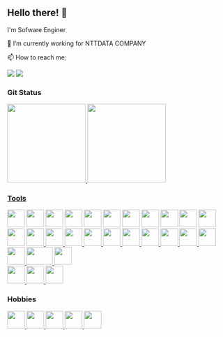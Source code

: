 ## Hello there! 👋

I'm Sofware Enginer

🗼 I’m currently working for NTTDATA COMPANY

📫 How to reach me:

<div>
<a href = "mailto:contato@joaogcarlosf@gmail.com"><img src="https://img.shields.io/badge/Gmail-D14836?style=for-the-badge&logo=gmail&logoColor=white" target="_blank"></a>
<a href="https://www.linkedin.com/in/joao-gabriel-carlos-franca-a8701017a/" target="_blank"><img src="https://img.shields.io/badge/-LinkedIn-%230077B5?style=for-the-badge&logo=linkedin&logoColor=white" target="_blank"></a>   
</div>

### Git Status

<div>
<a href="https://github.com/jgcarlosfranca">
<img height="180em" src="https://github-readme-stats.vercel.app/api/top-langs/?username=jgcarlosfranca&layout=compact&langs_count=7&theme=dracula"/>
<img height="180em" src="https://github-readme-stats.vercel.app/api?username=jgcarlosfranca&show_icons=true&theme=dracula&include_all_commits=true&count_private=true"/>
</div>

### Tools

<div>
<a href="https://developer.mozilla.org/en-US/docs/Glossary/HTML5"><img src="https://cdn.jsdelivr.net/gh/devicons/devicon/icons/css3/css3-original.svg" width="40" height="40" /></a>
<a href="https://developer.mozilla.org/en-US/docs/Web/CSS"><img src="https://cdn.jsdelivr.net/gh/devicons/devicon/icons/html5/html5-original.svg"  width="40" height="40" /></a>
<a href="https://developer.mozilla.org/pt-BR/docs/Web/JavaScript"><img src="https://cdn.jsdelivr.net/gh/devicons/devicon/icons/javascript/javascript-original.svg" width="40" height="40"/></a>
<a href="https://getbootstrap.com/"><img src="https://cdn.jsdelivr.net/gh/devicons/devicon/icons/bootstrap/bootstrap-original.svg" width="40" height="40"/></a>
<a href="https://pt-br.reactjs.org/"><img src="https://cdn.jsdelivr.net/gh/devicons/devicon/icons/react/react-original.svg" width="40" height="40"/></a>
<a href="https://redux-toolkit.js.org/"><img src="https://cdn.jsdelivr.net/gh/devicons/devicon/icons/redux/redux-original.svg" width="40" height="40"/></a>
<a href="https://www.mongodb.com/"><img src="https://cdn.jsdelivr.net/gh/devicons/devicon/icons/mongodb/mongodb-original.svg" width="40" height="40"/></a>
<a href="https://www.mysql.com/"><img src="https://cdn.jsdelivr.net/gh/devicons/devicon/icons/mysql/mysql-original.svg" width="40" height="40"/></a>
<a href="https://www.oracle.com/br/database/"><img src="https://cdn.jsdelivr.net/gh/devicons/devicon/icons/oracle/oracle-original.svg" width="40" height="40"/></a>
<a href="https://www.postgresql.org/"><img src="https://cdn.jsdelivr.net/gh/devicons/devicon/icons/postgresql/postgresql-original.svg" width="40" height="40" /></a>
<a href="https://www.sqlite.org/index.html"><img src="https://cdn.jsdelivr.net/gh/devicons/devicon/icons/sqlite/sqlite-original.svg" width="40" height="40"/></a>
</div>

<div>
<a href="https://developer.android.com/about?hl=pt"><img src="https://cdn.jsdelivr.net/gh/devicons/devicon/icons/androidstudio/androidstudio-original.svg" width="40" height="40" /></a>
<a href="https://www.electronjs.org/"><img src="https://cdn.jsdelivr.net/gh/devicons/devicon/icons/electron/electron-original.svg" width="40" height="40"/>  </a>
<a href="https://expressjs.com/pt-br/">
<img src="https://cdn.jsdelivr.net/gh/devicons/devicon/icons/express/express-original.svg" width="40" height="40"/>
</a>
<a href="https://eslint.org/">
<img src="https://cdn.jsdelivr.net/gh/devicons/devicon/icons/eslint/eslint-original.svg" width="40" height="40"/>
</a>
<a href="https://jestjs.io/pt-BR/">
<img src="https://cdn.jsdelivr.net/gh/devicons/devicon/icons/jest/jest-plain.svg" width="40" height="40"/>
</a>
<a href="https://nodejs.org/en/">
<img src="https://cdn.jsdelivr.net/gh/devicons/devicon/icons/nodejs/nodejs-original.svg" width="40" height="40"/>
</a>
<a href="https://learn.microsoft.com/pt-br/cpp/c-language/?view=msvc-170">
<img src="https://cdn.jsdelivr.net/gh/devicons/devicon/icons/c/c-original.svg" width="40" height="40"/>
</a>
<a href="https://learn.microsoft.com/pt-br/cpp/cpp/?view=msvc-170">
<img src="https://cdn.jsdelivr.net/gh/devicons/devicon/icons/cplusplus/cplusplus-original.svg" width="40" height="40"/>
</a>
<a href="https://learn.microsoft.com/pt-br/dotnet/csharp/">
<img src="https://cdn.jsdelivr.net/gh/devicons/devicon/icons/csharp/csharp-original.svg" width="40" height="40"/>
</a>
<a href="https://www.docker.com/">
<img src="https://cdn.jsdelivr.net/gh/devicons/devicon/icons/docker/docker-original.svg" width="40" height="40"/>
</a>
<a href="https://git-scm.com/">
<img src="https://cdn.jsdelivr.net/gh/devicons/devicon/icons/git/git-original.svg" width="40" height="40"/>
</a>
<a href="https://www.nginx.com/">
<img src="https://cdn.jsdelivr.net/gh/devicons/devicon/icons/nginx/nginx-original.svg" width="40" height="40"/>
</a>
<a href="https://www.putty.org/">
<img src="https://cdn.jsdelivr.net/gh/devicons/devicon/icons/putty/putty-original.svg" width="60" height="40"/>
</a>
<a href="https://www.atlassian.com/br/software/jira">
<img src="https://cdn.jsdelivr.net/gh/devicons/devicon/icons/jira/jira-original.svg" width="40" height="40"/>
</a>
</div>
<div>
<a href="https://www.debian.org/index.pt.html">
<img src="https://cdn.jsdelivr.net/gh/devicons/devicon/icons/debian/debian-original.svg" width="40" height="40"/>
</a>
<a href="https://www.opensuse.org/">
<img src="https://cdn.jsdelivr.net/gh/devicons/devicon/icons/opensuse/opensuse-original-wordmark.svg" width="40" height="40"/>
</a>
<a href="https://ubuntu.com/">
<img src="https://cdn.jsdelivr.net/gh/devicons/devicon/icons/ubuntu/ubuntu-plain.svg" width="40" height="40"/>
</a>
</div>

### Hobbies

<div>
<a href="https://www.arduino.cc/">
<img src="https://cdn.jsdelivr.net/gh/devicons/devicon/icons/arduino/arduino-original.svg" width="40" height="40"/>
</a>
<a href="https://inkscape.org/pt-br/">
<img src="https://cdn.jsdelivr.net/gh/devicons/devicon/icons/inkscape/inkscape-original.svg" width="40" height="40"/>
</a>
<a href="https://www.latex-project.org/">
<img src="https://cdn.jsdelivr.net/gh/devicons/devicon/icons/latex/latex-original.svg" width="40" height="40"/>
</a>
<a href="https://www.mathworks.com/products/matlab/getting-started.html">
<img src="https://cdn.jsdelivr.net/gh/devicons/devicon/icons/matlab/matlab-original.svg" width="40" height="40"/>
</a>
<a href="https://www.raspberrypi.org/">
<img src="https://cdn.jsdelivr.net/gh/devicons/devicon/icons/raspberrypi/raspberrypi-original.svg" width="40" height="40"/>
</a>
</div>
